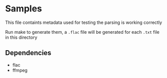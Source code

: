 # Samples

This file containts metadata used for testing the parsing is working correctly

Run make to generate them, a `.flac` file will be generated for each `.txt` file in this directory

## Dependencies

* flac
* ffmpeg
